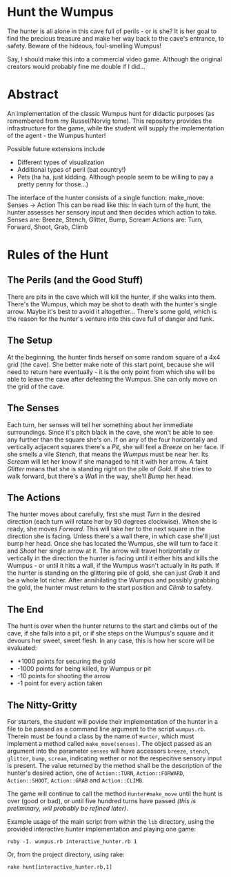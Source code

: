 Hunt the Wumpus
===============

The hunter is all alone in this cave full of perils - or is she? It is her 
goal to find the precious treasure and make her way back to the cave's 
entrance, to safety. Beware of the hideous, foul-smelling Wumpus!

Say, I should make this into a commercial video game. Although the original
creators would probably fine me double if I did...

Abstract
========

An implementation of the classic Wumpus hunt  for didactic purposes (as 
remembered from my Russel/Norvig tome). 
This repository provides the infrastructure for the game, while the student 
will supply the implementation of the agent - the Wumpus hunter!

Possible future extensions include

  * Different types of visualization
  * Additional types of peril (bat country!)
  * Pets (ha ha, just kidding. Although people seem to be willing to pay a
    pretty penny for those...)

The interface of the hunter consists of a single function:
  make_move: Senses -> Action
This can be read like this: In each turn of the hunt, the hunter assesses her
sensory input and then decides which action to take.
Senses are: Breeze, Stench, Glitter, Bump, Scream
Actions are: Turn, Forward, Shoot, Grab, Climb

Rules of the Hunt
=================

The Perils (and the Good Stuff)
-------------------------------

There are pits in the cave which will kill the hunter, if she walks into them.
There's the Wumpus, which may be shot to death with the hunter's single
arrow. Maybe it's best to avoid it altogether...
There's some gold, which is the reason for the hunter's venture into this
cave full of danger and funk.

The Setup
---------

At the beginning, the hunter finds herself on some random square of a 4x4 grid
 (the cave). She better make note of this start point, because she will need
to return here eventually - it is the only point from which she will be able
to leave the cave after defeating the Wumpus. She can only move on the grid of
the cave.

The Senses
----------

Each turn, her senses will tell her something about her immediate 
surroundings. Since it's pitch black in the cave, she won't be able to see any
further than the square she's on. If on any of the four horizontally and 
vertically adjacent squares there's a *Pit*, she will feel a *Breeze* on her 
face. If she smells a vile *Stench*, that means the *Wumpus* must be near her.
Its *Scream* will let her know if she managed to hit it with her arrow.
A faint *Glitter* means that she is standing right on the pile of *Gold*. If
she tries to walk forward, but there's a *Wall* in the way, she'll *Bump* her
head.

The Actions
-----------

The hunter moves about carefully, first she must *Turn* in the desired 
direction (each turn will rotate her by 90 degrees clockwise). When she is 
ready, she moves *Forward*. This will take her to the next square in the 
direction she is facing. Unless there's a wall there, in which case she'll 
just bump her head. Once she has located the Wumpus, she will turn to face it
and *Shoot* her single arrow at it. The arrow will travel horizontally or
vertically in the direction the hunter is facing until it either hits and 
kills the Wumpus - or until it hits a wall, if the Wumpus wasn't actually in
its path. If the hunter is standing on the glittering pile of gold, she can
just *Grab* it and be a whole lot richer. After annihilating the Wumpus and
possibly grabbing the gold, the hunter must return to the start position and
*Climb* to safety.

The End
-------

The hunt is over when the hunter returns to the start and climbs out of the
cave, if she falls into a pit, or if she steps on the Wumpus's square and it
devours her sweet, sweet flesh. In any case, this is how her score will be 
evaluated: 

  * +1000 points for securing the gold
  * -1000 points for being killed, by Wumpus or pit
  * -10 points for shooting the arrow
  * -1 point for every action taken

The Nitty-Gritty
----------------

For starters, the student will povide their implementation of the hunter in
a file to be passed as a command line argument to the script `wumpus.rb`. 
Therein must be found a class by the name of `Hunter`, which must implement a
method called `make_move(senses)`.
The object passed as an argument into the parameter `senses` will have 
accessors `breeze`, `stench`, `glitter`, `bump`, `scream`, indicating wether
or not the respecitive sensory input is present.
The value returned by the method shall be the description of the hunter's
desired action, one of `Action::TURN`, `Action::FORWARD`, `Action::SHOOT`,
`Action::GRAB` and `Action::CLIMB`.

The game will continue to call the method `Hunter#make_move` until the hunt is over
(good or bad), or until five hundred turns have passed *(this is preliminary, 
will probably be refined later)*.

Example usage of the main script from within the `lib` directory, using the provided interactive hunter implementation and playing one game:

    ruby -I. wumpus.rb interactive_hunter.rb 1

Or, from the project directory, using rake:

    rake hunt[interactive_hunter.rb,1]
